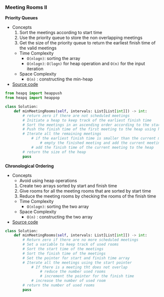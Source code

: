 ### Meeting Rooms II
**Priority Queues**
- Concepts
    1. Sort the meetings according to start time 
    2. Use the priority queue to store the non overlapping meetings
    3. Get the size of the priority queue to return the earliest finish time of the valid meetings
    - Time Complexity
        - `O(nlogn)`: sorting the array 
        - `O(nlogn)`: `O(logn)` for heap operation and `O(n)` for the input iteration
    - Space Complexity
        - `O(n)` : constructing the min-heap
- [Source code](source/Priority.py)
```python
from heapq import heappush
from heapq import heappop

class Solution:
    def minMeetingRooms(self, intervals: List[List[int]]) -> int:
        # return zero if there are not scheduled meetings
        # Initiate a heap to keep track of the earliest finish time
        # Sort the meetings in an ascending order according to the start time
        # Push the finish time of the first meeting to the heap using heapq.heapush(list, value)
        # Iterate all the remaining meetings
            # if the earliest finish time is smaller than the current meeting
                # empty the finished meeting and add the current meeting
            # add the finish time of the current meeting to the heap
        # return the size of the heap
        pass
```

**Chronological Ordering**
- Concepts 
    - Avoid using heap operations
    1. Create two arrays sorted by start and finish time 
    1. Give rooms for all the meeting rooms that are sorted by start time  
    1. Reduce the meeting rooms by checking the rooms of the finish time
    - Time Complexity
        - `O(nlogn)`: sorting the two array 
    - Space Complexity
        - `O(n)` : constructing the two array
- [Source code](source/Chronological.py)
````python
class Solution:
    def minMeetingRooms(self, intervals: List[List[int]]) -> int:
        # Return zero if there are no more scheduled meetings
        # Set a variable to keep track of used rooms
        # Sort the start time of the meetings
        # Sort the finish time of the meetings
        # Set the pointer for start and finish time array
        # Iterate all the meetings using the start pointer
            # If there is a meeting tht does not overlap
                # reduce the number used rooms
                # increment the pointer for the finish time
            # increase the number of used room
        # return the number of used rooms
        pass
````
